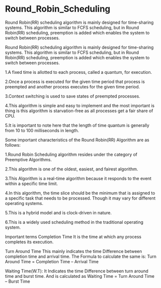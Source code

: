 # Round_Robin_Scheduling
Round Robin(RR) scheduling algorithm is mainly designed for time-sharing systems. 
This algorithm is similar to FCFS scheduling, but in Round Robin(RR) scheduling, preemption is added which enables the system to switch between processes.

Round Robin(RR) scheduling algorithm is mainly designed for time-sharing systems. 
This algorithm is similar to FCFS scheduling, but in Round Robin(RR) scheduling, preemption is added which enables the system to switch between processes.

  1.A fixed time is allotted to each process, called a quantum, for execution.

  2.Once a process is executed for the given time period that process is preempted and another process executes for the given time period.

  3.Context switching is used to save states of preempted processes.

  4.This algorithm is simple and easy to implement and the most important is thing is this algorithm is starvation-free as all processes get a fair share of CPU.

  5.It is important to note here that the length of time quantum is generally from 10 to 100 milliseconds in length.

Some important characteristics of the Round Robin(RR) Algorithm are as follows:

  1.Round Robin Scheduling algorithm resides under the category of Preemptive Algorithms.

  2.This algorithm is one of the oldest, easiest, and fairest algorithm.

  3.This Algorithm is a real-time algorithm because it responds to the event within a specific time limit.

  4.In this algorithm, the time slice should be the minimum that is assigned to a specific task that needs to be processed. Though it may vary for different operating systems.

  5.This is a hybrid model and is clock-driven in nature.

  6.This is a widely used scheduling method in the traditional operating system.

Important terms
  Completion Time It is the time at which any process completes its execution.

Turn Around Time This mainly indicates the time Difference between completion time and arrival time.
The Formula to calculate the same is: Turn Around Time = Completion Time – Arrival Time

Waiting Time(W.T): It Indicates the time Difference between turn around time and burst time.
And is calculated as Waiting Time = Turn Around Time – Burst Time
